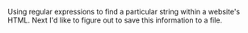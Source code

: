 Using regular expressions to find a particular string within a website's HTML.  Next I'd like to figure out to save this information to a file.